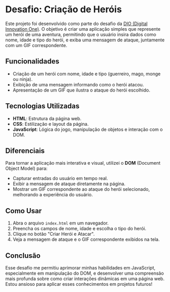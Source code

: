 # Desafio: Criação de Heróis

Este projeto foi desenvolvido como parte do desafio da [DIO (Digital Innovation One)](https://www.dio.me). O objetivo é criar uma aplicação simples que represente um herói de uma aventura, permitindo que o usuário insira dados como nome, idade e tipo do herói, e exiba uma mensagem de ataque, juntamente com um GIF correspondente.

## Funcionalidades

- Criação de um herói com nome, idade e tipo (guerreiro, mago, monge ou ninja).
- Exibição de uma mensagem informando como o herói atacou.
- Apresentação de um GIF que ilustra o ataque do herói escolhido.

## Tecnologias Utilizadas

- **HTML**: Estrutura da página web.
- **CSS**: Estilização e layout da página.
- **JavaScript**: Lógica do jogo, manipulação de objetos e interação com o DOM.

## Diferenciais

Para tornar a aplicação mais interativa e visual, utilizei o **DOM** (Document Object Model) para:
- Capturar entradas do usuário em tempo real.
- Exibir a mensagem de ataque diretamente na página.
- Mostrar um GIF correspondente ao ataque do herói selecionado, melhorando a experiência do usuário.

## Como Usar

1. Abra o arquivo `index.html` em um navegador.
2. Preencha os campos de nome, idade e escolha o tipo do herói.
3. Clique no botão "Criar Herói e Atacar".
4. Veja a mensagem de ataque e o GIF correspondente exibidos na tela.

## Conclusão

Esse desafio me permitiu aprimorar minhas habilidades em JavaScript, especialmente em manipulação do DOM, e desenvolver uma compreensão mais profunda sobre como criar interações dinâmicas em uma página web. Estou ansioso para aplicar esses conhecimentos em projetos futuros!

